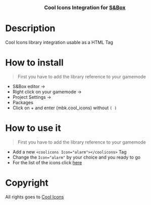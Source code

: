 <h3 align="center">Cool Icons Integration for <a href="https://asset.party/mbk/cool_icons">S&Box</a></h3>


<h1>Description</h1>
Cool Icons library integration usable as a HTML Tag

<h1>How to install</h1>

> First you have to add the library reference to your gamemode
 - S&Box editor -> 
 - Right click on your gamemode ->
 - Project Settings -> 
 - Packages
 - Click on + and enter (mbk.cool_icons) without ```( )```

<h1>How to use it</h1>

> First you have to add the library reference to your gamemode
 - Add a new ``<coolicons Icon="alarm"></coolicons>`` Tag
 - Change the ``Icon="alarm"`` by your choice and you ready to go
 - For the list of the icons click <a href="https://github.com/Mbk10201/-SBOX-Cool-Icons/blob/e6bf90cfbe069024e76783b11e59e5b6b93e7560/CoolIcons.razor#L18C7-L133">here</a>


<h1>Copyright</h1>
All rights goes to <a href="https://coolicons.cool">Cool Icons</a>

